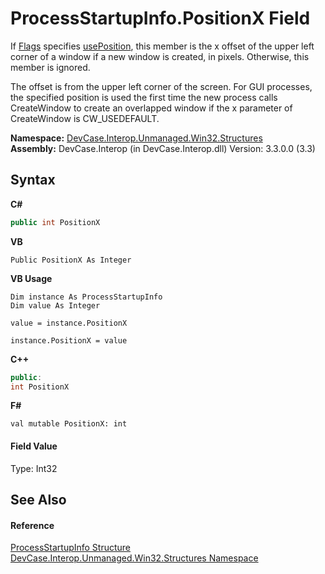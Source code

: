 # ProcessStartupInfo.PositionX Field
 

If <a href="F_DevCase_Interop_Unmanaged_Win32_Structures_ProcessStartupInfo_Flags">Flags</a> specifies <a href="T_DevCase_Interop_Unmanaged_Win32_Enums_ProcessStartupInfoFlags">usePosition</a>, this member is the x offset of the upper left corner of a window if a new window is created, in pixels. Otherwise, this member is ignored. 

 The offset is from the upper left corner of the screen. For GUI processes, the specified position is used the first time the new process calls CreateWindow to create an overlapped window if the x parameter of CreateWindow is CW_USEDEFAULT.

**Namespace:**&nbsp;<a href="N_DevCase_Interop_Unmanaged_Win32_Structures">DevCase.Interop.Unmanaged.Win32.Structures</a><br />**Assembly:**&nbsp;DevCase.Interop (in DevCase.Interop.dll) Version: 3.3.0.0 (3.3)

## Syntax

**C#**<br />
``` C#
public int PositionX
```

**VB**<br />
``` VB
Public PositionX As Integer
```

**VB Usage**<br />
``` VB Usage
Dim instance As ProcessStartupInfo
Dim value As Integer

value = instance.PositionX

instance.PositionX = value
```

**C++**<br />
``` C++
public:
int PositionX
```

**F#**<br />
``` F#
val mutable PositionX: int
```


#### Field Value
Type: Int32

## See Also


#### Reference
<a href="T_DevCase_Interop_Unmanaged_Win32_Structures_ProcessStartupInfo">ProcessStartupInfo Structure</a><br /><a href="N_DevCase_Interop_Unmanaged_Win32_Structures">DevCase.Interop.Unmanaged.Win32.Structures Namespace</a><br />
